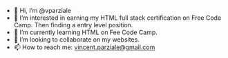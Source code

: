 - 👋 Hi, I’m @vparziale
- 👀 I’m interested in earning my HTML full stack certification on Free Code Camp.  Then finding a entry level position.
- 🌱 I’m currently learning HTML on Fee Code Camp.
- 💞️ I’m looking to collaborate on my websites.
- 📫 How to reach me: vincent.parziale@gmail.com

<!---
vparziale/vparziale is a ✨ special ✨ repository because its `README.md` (this file) appears on your GitHub profile.
You can click the Preview link to take a look at your changes.
--->
